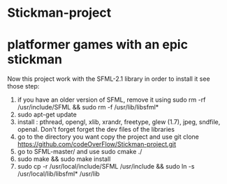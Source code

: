 Stickman-project
================

platformer games with an epic stickman
================

Now this project work with the SFML-2.1 library in order to install it see those step:

1. if you have an older version of SFML, remove it using sudo rm -rf /usr/include/SFML && sudo rm -f /usr/lib/libsfml*
2. sudo apt-get update
3. install : pthread, opengl, xlib, xrandr, freetype, glew (1.7), jpeg, sndfile, openal. Don't forget forget the dev files of the libraries
4. go to the directory you want copy the project and use git clone https://github.com/codeOverFlow/Stickman-project.git
5. go to SFML-master/ and use sudo cmake ./
6. sudo make && sudo make install
7. sudo cp -r /usr/local/include/SFML /usr/include && sudo ln -s /usr/local/lib/libsfml* /usr/lib